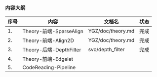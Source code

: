 <!--
 * @Author: Liu Weilong
 * @Date: 2021-02-24 14:00:24
 * @LastEditors: Liu Weilong 
 * @LastEditTime: 2021-03-02 16:23:34
 * @FilePath: /3rd-test-learning/34. svo/svo_edgelet/doc/Theory.md
 * @Description: 
-->

### 内容大纲
序号|内容|文档名|状态
---|----|--|--
1. |Theory-前端-SparseAlign|YGZ/doc/theory.md|完成
2. |Theory-前端-Align2D|YGZ/doc/theory.md|完成
3. |Theory-后端-DepthFilter|svo/depth_filter|完成
4. |Theory-前端-Edgelet||
5. |CodeReading-Pipeline||